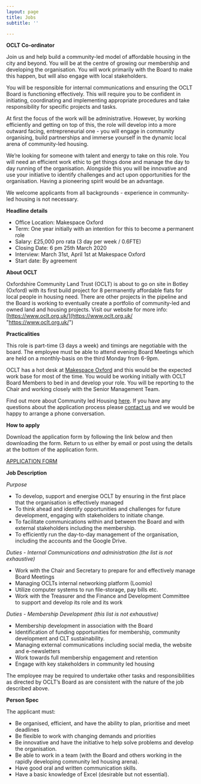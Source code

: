```yaml
---
layout: page
title: Jobs
subtitle: ''

---
```

**OCLT Co-ordinator**

Join us and help build a community-led model of affordable housing in the city and beyond. You will be at the centre of growing our membership and developing the organisation. You will work primarily with the Board to make this happen, but will also engage with local stakeholders.

You will be responsible for internal communications and ensuring the OCLT Board is functioning effectively. This will require you to be confident in initiating, coordinating and implementing appropriate procedures and take responsibility for specific projects and tasks.

At first the focus of the work will be administrative. However, by working efficiently and getting on top of this, the role will develop into a more outward facing, entrepreneurial one - you will engage in community organising, build partnerships and immerse yourself in the dynamic local arena of community-led housing.

We’re looking for someone with talent and energy to take on this role. You will need an efficient work ethic to get things done and manage the day to day running of the organisation. Alongside this you will be innovative and use your initiative to identify challenges and act upon opportunities for the organisation. Having a pioneering spirit would be an advantage.

We welcome applicants from all backgrounds - experience in community-led housing is not necessary.

**Headline details**

* Office Location: Makespace Oxford
* Term: One year initially with an intention for this to become a permanent role
* Salary: £25,000 pro rata (3 day per week / 0.6FTE)
* Closing Date: 6 pm 25th March 2020
* Interview: March 31st, April 1st at Makespace Oxford
* Start date: By agreement

**About OCLT**

Oxfordshire Community Land Trust (OCLT) is about to go on site in Botley (Oxford) with its first build project for 8 permanently affordable flats for local people in housing need. There are other projects in the pipeline and the Board is working to eventually create a portfolio of community-led and owned land and housing projects. Visit our website for more info: [https://www.oclt.org.uk/](https://www.oclt.org.uk/ "https://www.oclt.org.uk/")

**Practicalities**

This role is part-time (3 days a week) and timings are negotiable with the board. The employee must be able to attend evening Board Meetings which are held on a monthly-basis on the third Monday from 6-9pm.

OCLT has a hot desk at [Makespace Oxford](http://makespaceoxford.org/) and this would be the expected work base for most of the time. You would be working initially with OCLT Board Members to bed in and develop your role. You will be reporting to the Chair and working closely with the Senior Management Team.

Find out more about Community led Housing [here](https://www.communityledhomes.org.uk). If you have any questions about the application process please [contact us](https://www.oclt.org.uk/contact/) and we would be happy to arrange a phone conversation.

**How to apply**

Download the application form by following the link below and then downloading the form. Return to us either by email or post using the details at the bottom of the application form.

[APPLICATION FORM](https://drive.google.com/file/d/1BVCNvHD1B3EEWnNiTa5QwRBY82cKIYSA/view?usp=sharing "Application form")

**Job Description**

_Purpose_

* To develop, support and energise OCLT by ensuring in the first place that the organisation is effectively managed
* To think ahead and identify opportunities and challenges for future development, engaging with stakeholders to initiate change.
* To facilitate communications within and between the Board and with external stakeholders including the membership.
* To efficiently run the day-to-day management of the organisation, including the accounts and the Google Drive.

_Duties - Internal Communications and administration (the list is not exhaustive)_

* Work with the Chair and Secretary to prepare for and effectively manage Board Meetings
* Managing OCLTs internal networking platform (Loomio)
* Utilize computer systems to run file-storage, pay bills etc.
* Work with the Treasurer and the Finance and Development Committee to support and develop its role and its work

_Duties - Membership Development (this list is not exhaustive)_

* Membership development in association with the Board
* Identification of funding opportunities for membership, community development and CLT sustainability.
* Managing external communications including social media, the website and e-newsletters
* Work towards full membership engagement and retention
* Engage with key stakeholders in community led housing

The employee may be required to undertake other tasks and responsibilities as directed by OCLT’s Board as are consistent with the nature of the job described above.

**Person Spec**

The applicant must:

* Be organised, efficient, and have the ability to plan, prioritise and meet deadlines
* Be flexible to work with changing demands and priorities
* Be innovative and have the initiative to help solve problems and develop the organisation.
* Be able to work in a team (with the Board and others working in the rapidly developing community led housing arena).
* Have good oral and written communication skills.
* Have a basic knowledge of Excel (desirable but not essential).